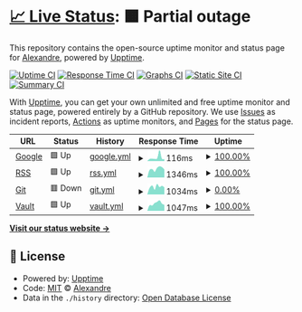# [📈 Live Status](https://achanu.github.io/upptime): <!--live status--> **🟧 Partial outage**

This repository contains the open-source uptime monitor and status page for [Alexandre](https://achanu.github.io/upptime), powered by [Upptime](https://github.com/upptime/upptime).

[![Uptime CI](https://github.com/achanu/upptime/workflows/Uptime%20CI/badge.svg)](https://github.com/achanu/upptime/actions?query=workflow%3A%22Uptime+CI%22)
[![Response Time CI](https://github.com/achanu/upptime/workflows/Response%20Time%20CI/badge.svg)](https://github.com/achanu/upptime/actions?query=workflow%3A%22Response+Time+CI%22)
[![Graphs CI](https://github.com/achanu/upptime/workflows/Graphs%20CI/badge.svg)](https://github.com/achanu/upptime/actions?query=workflow%3A%22Graphs+CI%22)
[![Static Site CI](https://github.com/achanu/upptime/workflows/Static%20Site%20CI/badge.svg)](https://github.com/achanu/upptime/actions?query=workflow%3A%22Static+Site+CI%22)
[![Summary CI](https://github.com/achanu/upptime/workflows/Summary%20CI/badge.svg)](https://github.com/achanu/upptime/actions?query=workflow%3A%22Summary+CI%22)

With [Upptime](https://upptime.js.org), you can get your own unlimited and free uptime monitor and status page, powered entirely by a GitHub repository. We use [Issues](https://github.com/achanu/upptime/issues) as incident reports, [Actions](https://github.com/achanu/upptime/actions) as uptime monitors, and [Pages](https://achanu.github.io/upptime) for the status page.

<!--start: status pages-->
<!-- This summary is generated by Upptime (https://github.com/upptime/upptime) -->
<!-- Do not edit this manually, your changes will be overwritten -->
<!-- prettier-ignore -->
| URL | Status | History | Response Time | Uptime |
| --- | ------ | ------- | ------------- | ------ |
| <img alt="" src="https://icons.duckduckgo.com/ip3/www.google.com.ico" height="13"> [Google](https://www.google.com) | 🟩 Up | [google.yml](https://github.com/achanu/upptime/commits/HEAD/history/google.yml) | <details><summary><img alt="Response time graph" src="./graphs/google/response-time-week.png" height="20"> 116ms</summary><br><a href="https://achanu.github.io/upptime/history/google"><img alt="Response time 107" src="https://img.shields.io/endpoint?url=https%3A%2F%2Fraw.githubusercontent.com%2Fachanu%2Fupptime%2FHEAD%2Fapi%2Fgoogle%2Fresponse-time.json"></a><br><a href="https://achanu.github.io/upptime/history/google"><img alt="24-hour response time 59" src="https://img.shields.io/endpoint?url=https%3A%2F%2Fraw.githubusercontent.com%2Fachanu%2Fupptime%2FHEAD%2Fapi%2Fgoogle%2Fresponse-time-day.json"></a><br><a href="https://achanu.github.io/upptime/history/google"><img alt="7-day response time 116" src="https://img.shields.io/endpoint?url=https%3A%2F%2Fraw.githubusercontent.com%2Fachanu%2Fupptime%2FHEAD%2Fapi%2Fgoogle%2Fresponse-time-week.json"></a><br><a href="https://achanu.github.io/upptime/history/google"><img alt="30-day response time 94" src="https://img.shields.io/endpoint?url=https%3A%2F%2Fraw.githubusercontent.com%2Fachanu%2Fupptime%2FHEAD%2Fapi%2Fgoogle%2Fresponse-time-month.json"></a><br><a href="https://achanu.github.io/upptime/history/google"><img alt="1-year response time 101" src="https://img.shields.io/endpoint?url=https%3A%2F%2Fraw.githubusercontent.com%2Fachanu%2Fupptime%2FHEAD%2Fapi%2Fgoogle%2Fresponse-time-year.json"></a></details> | <details><summary><a href="https://achanu.github.io/upptime/history/google">100.00%</a></summary><a href="https://achanu.github.io/upptime/history/google"><img alt="All-time uptime 100.00%" src="https://img.shields.io/endpoint?url=https%3A%2F%2Fraw.githubusercontent.com%2Fachanu%2Fupptime%2FHEAD%2Fapi%2Fgoogle%2Fuptime.json"></a><br><a href="https://achanu.github.io/upptime/history/google"><img alt="24-hour uptime 100.00%" src="https://img.shields.io/endpoint?url=https%3A%2F%2Fraw.githubusercontent.com%2Fachanu%2Fupptime%2FHEAD%2Fapi%2Fgoogle%2Fuptime-day.json"></a><br><a href="https://achanu.github.io/upptime/history/google"><img alt="7-day uptime 100.00%" src="https://img.shields.io/endpoint?url=https%3A%2F%2Fraw.githubusercontent.com%2Fachanu%2Fupptime%2FHEAD%2Fapi%2Fgoogle%2Fuptime-week.json"></a><br><a href="https://achanu.github.io/upptime/history/google"><img alt="30-day uptime 100.00%" src="https://img.shields.io/endpoint?url=https%3A%2F%2Fraw.githubusercontent.com%2Fachanu%2Fupptime%2FHEAD%2Fapi%2Fgoogle%2Fuptime-month.json"></a><br><a href="https://achanu.github.io/upptime/history/google"><img alt="1-year uptime 100.00%" src="https://img.shields.io/endpoint?url=https%3A%2F%2Fraw.githubusercontent.com%2Fachanu%2Fupptime%2FHEAD%2Fapi%2Fgoogle%2Fuptime-year.json"></a></details>
| <img alt="" src="https://icons.duckduckgo.com/ip3/rss.chanu.info.ico" height="13"> [RSS](https://rss.chanu.info) | 🟩 Up | [rss.yml](https://github.com/achanu/upptime/commits/HEAD/history/rss.yml) | <details><summary><img alt="Response time graph" src="./graphs/rss/response-time-week.png" height="20"> 1346ms</summary><br><a href="https://achanu.github.io/upptime/history/rss"><img alt="Response time 1381" src="https://img.shields.io/endpoint?url=https%3A%2F%2Fraw.githubusercontent.com%2Fachanu%2Fupptime%2FHEAD%2Fapi%2Frss%2Fresponse-time.json"></a><br><a href="https://achanu.github.io/upptime/history/rss"><img alt="24-hour response time 1096" src="https://img.shields.io/endpoint?url=https%3A%2F%2Fraw.githubusercontent.com%2Fachanu%2Fupptime%2FHEAD%2Fapi%2Frss%2Fresponse-time-day.json"></a><br><a href="https://achanu.github.io/upptime/history/rss"><img alt="7-day response time 1346" src="https://img.shields.io/endpoint?url=https%3A%2F%2Fraw.githubusercontent.com%2Fachanu%2Fupptime%2FHEAD%2Fapi%2Frss%2Fresponse-time-week.json"></a><br><a href="https://achanu.github.io/upptime/history/rss"><img alt="30-day response time 1434" src="https://img.shields.io/endpoint?url=https%3A%2F%2Fraw.githubusercontent.com%2Fachanu%2Fupptime%2FHEAD%2Fapi%2Frss%2Fresponse-time-month.json"></a><br><a href="https://achanu.github.io/upptime/history/rss"><img alt="1-year response time 1398" src="https://img.shields.io/endpoint?url=https%3A%2F%2Fraw.githubusercontent.com%2Fachanu%2Fupptime%2FHEAD%2Fapi%2Frss%2Fresponse-time-year.json"></a></details> | <details><summary><a href="https://achanu.github.io/upptime/history/rss">100.00%</a></summary><a href="https://achanu.github.io/upptime/history/rss"><img alt="All-time uptime 99.24%" src="https://img.shields.io/endpoint?url=https%3A%2F%2Fraw.githubusercontent.com%2Fachanu%2Fupptime%2FHEAD%2Fapi%2Frss%2Fuptime.json"></a><br><a href="https://achanu.github.io/upptime/history/rss"><img alt="24-hour uptime 100.00%" src="https://img.shields.io/endpoint?url=https%3A%2F%2Fraw.githubusercontent.com%2Fachanu%2Fupptime%2FHEAD%2Fapi%2Frss%2Fuptime-day.json"></a><br><a href="https://achanu.github.io/upptime/history/rss"><img alt="7-day uptime 100.00%" src="https://img.shields.io/endpoint?url=https%3A%2F%2Fraw.githubusercontent.com%2Fachanu%2Fupptime%2FHEAD%2Fapi%2Frss%2Fuptime-week.json"></a><br><a href="https://achanu.github.io/upptime/history/rss"><img alt="30-day uptime 100.00%" src="https://img.shields.io/endpoint?url=https%3A%2F%2Fraw.githubusercontent.com%2Fachanu%2Fupptime%2FHEAD%2Fapi%2Frss%2Fuptime-month.json"></a><br><a href="https://achanu.github.io/upptime/history/rss"><img alt="1-year uptime 98.90%" src="https://img.shields.io/endpoint?url=https%3A%2F%2Fraw.githubusercontent.com%2Fachanu%2Fupptime%2FHEAD%2Fapi%2Frss%2Fuptime-year.json"></a></details>
| <img alt="" src="https://icons.duckduckgo.com/ip3/git.chanu.info.ico" height="13"> [Git](https://git.chanu.info) | 🟥 Down | [git.yml](https://github.com/achanu/upptime/commits/HEAD/history/git.yml) | <details><summary><img alt="Response time graph" src="./graphs/git/response-time-week.png" height="20"> 1034ms</summary><br><a href="https://achanu.github.io/upptime/history/git"><img alt="Response time 994" src="https://img.shields.io/endpoint?url=https%3A%2F%2Fraw.githubusercontent.com%2Fachanu%2Fupptime%2FHEAD%2Fapi%2Fgit%2Fresponse-time.json"></a><br><a href="https://achanu.github.io/upptime/history/git"><img alt="24-hour response time 695" src="https://img.shields.io/endpoint?url=https%3A%2F%2Fraw.githubusercontent.com%2Fachanu%2Fupptime%2FHEAD%2Fapi%2Fgit%2Fresponse-time-day.json"></a><br><a href="https://achanu.github.io/upptime/history/git"><img alt="7-day response time 1034" src="https://img.shields.io/endpoint?url=https%3A%2F%2Fraw.githubusercontent.com%2Fachanu%2Fupptime%2FHEAD%2Fapi%2Fgit%2Fresponse-time-week.json"></a><br><a href="https://achanu.github.io/upptime/history/git"><img alt="30-day response time 1037" src="https://img.shields.io/endpoint?url=https%3A%2F%2Fraw.githubusercontent.com%2Fachanu%2Fupptime%2FHEAD%2Fapi%2Fgit%2Fresponse-time-month.json"></a><br><a href="https://achanu.github.io/upptime/history/git"><img alt="1-year response time 1021" src="https://img.shields.io/endpoint?url=https%3A%2F%2Fraw.githubusercontent.com%2Fachanu%2Fupptime%2FHEAD%2Fapi%2Fgit%2Fresponse-time-year.json"></a></details> | <details><summary><a href="https://achanu.github.io/upptime/history/git">0.00%</a></summary><a href="https://achanu.github.io/upptime/history/git"><img alt="All-time uptime 45.50%" src="https://img.shields.io/endpoint?url=https%3A%2F%2Fraw.githubusercontent.com%2Fachanu%2Fupptime%2FHEAD%2Fapi%2Fgit%2Fuptime.json"></a><br><a href="https://achanu.github.io/upptime/history/git"><img alt="24-hour uptime 0.00%" src="https://img.shields.io/endpoint?url=https%3A%2F%2Fraw.githubusercontent.com%2Fachanu%2Fupptime%2FHEAD%2Fapi%2Fgit%2Fuptime-day.json"></a><br><a href="https://achanu.github.io/upptime/history/git"><img alt="7-day uptime 0.00%" src="https://img.shields.io/endpoint?url=https%3A%2F%2Fraw.githubusercontent.com%2Fachanu%2Fupptime%2FHEAD%2Fapi%2Fgit%2Fuptime-week.json"></a><br><a href="https://achanu.github.io/upptime/history/git"><img alt="30-day uptime 1.38%" src="https://img.shields.io/endpoint?url=https%3A%2F%2Fraw.githubusercontent.com%2Fachanu%2Fupptime%2FHEAD%2Fapi%2Fgit%2Fuptime-month.json"></a><br><a href="https://achanu.github.io/upptime/history/git"><img alt="1-year uptime 2.77%" src="https://img.shields.io/endpoint?url=https%3A%2F%2Fraw.githubusercontent.com%2Fachanu%2Fupptime%2FHEAD%2Fapi%2Fgit%2Fuptime-year.json"></a></details>
| <img alt="" src="https://icons.duckduckgo.com/ip3/vault.chanu.info.ico" height="13"> [Vault](https://vault.chanu.info) | 🟩 Up | [vault.yml](https://github.com/achanu/upptime/commits/HEAD/history/vault.yml) | <details><summary><img alt="Response time graph" src="./graphs/vault/response-time-week.png" height="20"> 1047ms</summary><br><a href="https://achanu.github.io/upptime/history/vault"><img alt="Response time 978" src="https://img.shields.io/endpoint?url=https%3A%2F%2Fraw.githubusercontent.com%2Fachanu%2Fupptime%2FHEAD%2Fapi%2Fvault%2Fresponse-time.json"></a><br><a href="https://achanu.github.io/upptime/history/vault"><img alt="24-hour response time 974" src="https://img.shields.io/endpoint?url=https%3A%2F%2Fraw.githubusercontent.com%2Fachanu%2Fupptime%2FHEAD%2Fapi%2Fvault%2Fresponse-time-day.json"></a><br><a href="https://achanu.github.io/upptime/history/vault"><img alt="7-day response time 1047" src="https://img.shields.io/endpoint?url=https%3A%2F%2Fraw.githubusercontent.com%2Fachanu%2Fupptime%2FHEAD%2Fapi%2Fvault%2Fresponse-time-week.json"></a><br><a href="https://achanu.github.io/upptime/history/vault"><img alt="30-day response time 1017" src="https://img.shields.io/endpoint?url=https%3A%2F%2Fraw.githubusercontent.com%2Fachanu%2Fupptime%2FHEAD%2Fapi%2Fvault%2Fresponse-time-month.json"></a><br><a href="https://achanu.github.io/upptime/history/vault"><img alt="1-year response time 1005" src="https://img.shields.io/endpoint?url=https%3A%2F%2Fraw.githubusercontent.com%2Fachanu%2Fupptime%2FHEAD%2Fapi%2Fvault%2Fresponse-time-year.json"></a></details> | <details><summary><a href="https://achanu.github.io/upptime/history/vault">100.00%</a></summary><a href="https://achanu.github.io/upptime/history/vault"><img alt="All-time uptime 99.49%" src="https://img.shields.io/endpoint?url=https%3A%2F%2Fraw.githubusercontent.com%2Fachanu%2Fupptime%2FHEAD%2Fapi%2Fvault%2Fuptime.json"></a><br><a href="https://achanu.github.io/upptime/history/vault"><img alt="24-hour uptime 100.00%" src="https://img.shields.io/endpoint?url=https%3A%2F%2Fraw.githubusercontent.com%2Fachanu%2Fupptime%2FHEAD%2Fapi%2Fvault%2Fuptime-day.json"></a><br><a href="https://achanu.github.io/upptime/history/vault"><img alt="7-day uptime 100.00%" src="https://img.shields.io/endpoint?url=https%3A%2F%2Fraw.githubusercontent.com%2Fachanu%2Fupptime%2FHEAD%2Fapi%2Fvault%2Fuptime-week.json"></a><br><a href="https://achanu.github.io/upptime/history/vault"><img alt="30-day uptime 100.00%" src="https://img.shields.io/endpoint?url=https%3A%2F%2Fraw.githubusercontent.com%2Fachanu%2Fupptime%2FHEAD%2Fapi%2Fvault%2Fuptime-month.json"></a><br><a href="https://achanu.github.io/upptime/history/vault"><img alt="1-year uptime 99.29%" src="https://img.shields.io/endpoint?url=https%3A%2F%2Fraw.githubusercontent.com%2Fachanu%2Fupptime%2FHEAD%2Fapi%2Fvault%2Fuptime-year.json"></a></details>

<!--end: status pages-->

[**Visit our status website →**](https://achanu.github.io/upptime)

## 📄 License

- Powered by: [Upptime](https://github.com/upptime/upptime)
- Code: [MIT](./LICENSE) © [Alexandre](https://achanu.github.io/upptime)
- Data in the `./history` directory: [Open Database License](https://opendatacommons.org/licenses/odbl/1-0/)
